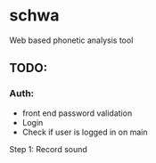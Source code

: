 # schwa
Web based phonetic analysis tool

## TODO:
### Auth: 

* front end password validation
* Login
* Check if user is logged in on main

Step 1: Record sound
